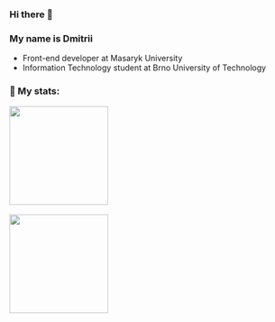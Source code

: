 ### Hi there 👋

### My name is Dmitrii
- Front-end developer at Masaryk University
- Information Technology student at Brno University of Technology

### 🤔 My stats:

<a href="https://github.com/anuraghazra/github-readme-stats">
  <img height=175 align="center" src="https://github-readme-stats.vercel.app/api?username=lasjdhu&theme=transparent&include_all_commits=true&hide=stars" />
  <br />
  <br />
  <img height=175 align="center" src="https://github-readme-stats.vercel.app/api/top-langs/?username=lasjdhu&theme=transparent&layout=compact" />
</a>

<!--
It is a ✨ _special_ ✨ repository because its `README.md` (this file) appears on your GitHub profile.

Here are some ideas to get you started:

- 🔭 I’m currently working on ...
- 🌱 I’m currently learning ...
- 👯 I’m looking to collaborate on ...
- 🤔 I’m looking for help with ...
- 💬 Ask me about ...
- 📫 How to reach me: ...
- 😄 Pronouns: ...
- ⚡ Fun fact: ...
-->

